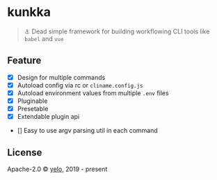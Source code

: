 # kunkka
> :anchor: Dead simple framework for building workflowing CLI tools like `babel` and `vue`

## Feature
- [x] Design for multiple commands
- [x] Autoload config via rc or `cliname.config.js`
- [x] Autoload environment values from multiple `.env` files
- [x] Pluginable
- [x] Presetable
- [x] Extendable plugin api
- [] Easy to use argv parsing util in each command

## License
Apache-2.0 &copy; [yelo](https://github.com/imyelo), 2019 - present
